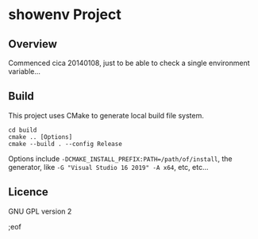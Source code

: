 # showenv Project

## Overview

Commenced cica 20140108, just to be able to check a single environment variable...

## Build

This project uses CMake to generate local build file system.

```
cd build
cmake .. [Options]
cmake --build . --config Release
```

Options include `-DCMAKE_INSTALL_PREFIX:PATH=/path/of/install`, the generator, like `-G "Visual Studio 16 2019" -A x64`, etc, etc...

## Licence

GNU GPL version 2

;eof
